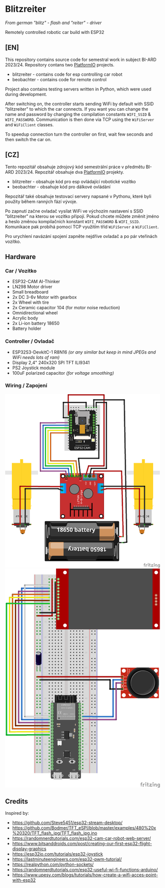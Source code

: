 # Blitzreiter

_From german "blitz" - flash and "reiter" - driver_

Remotely controlled robotic car build with ESP32

## [EN]

This repository contains source code for semestral work in subject BI-ARD 2023/24. Repository contans two [PlatformIO](https://platformio.org/) projects.

- blitzreiter - contains code for esp controlling car robot
- beobachter - contains code for remote control

Project also contains testing servers written in Python, which were used during development.

After switching on, the controller starts sending WiFi by default with SSID "blitzreiter" to which the car connects. If you want you can change the name and password by changing the compilation constants `WIFI_SSID` & `WIFI_PASSWORD`. Communication is then done via TCP using the `WiFiServer` and `WiFiClient` classes.

To speedup connection turn the controller on first, wait few seconds and then switch the car on.

## [CZ]

Tento repozitář obsahuje zdrojový kód semestrální práce v předmětu BI-ARD 2023/24. Repozitář obsahuje dva [PlatformIO](https://platformio.org/) projekty.

- blitzreiter - obsahuje kód pro esp ovládající robotické vozítko
- beobachter - obsahuje kód pro dálkové ovládání

Repozitář také obsahuje testovací servery napsané v Pythonu, které byli použity během ranných fází vývoje.

Po zapnutí začne ovladač vysílat WiFi ve výchozím nastavení s SSID "blitzreiter" na kterou se vozítko připojí. Pokud chcete můžete změnit jméno a heslo změnou kompilačních konstant `WIFI_PASSWORD` & `WIFI_SSID`. Komunikace pak probíhá pomocí TCP využitím tříd `WiFiServer` a `WiFiClient`.

Pro urychlení navázání spojení zapněte nejdříve ovladač a po pár vteřinách vozítko.

## Hardware

### Car / Vozítko

- ESP32-CAM AI-Thinker
- LN298 Motor driver
- Small breadboard
- 2x DC 3-6v Motor with gearbox
- 2x Wheel with tire
- 2x Ceramic capacitor 104 (for motor noise reduction)
- Omnidirectional wheel
- Acrylic body
- 2x Li-ion battery 18650
- Battery holder

### Controller / Ovladač

- ESP32S3-DevkitC-1 R8N16 _(or any similar but keep in mind JPEGs and WiFi needs lots of ram)_
- Display 2,4" 240x320 SPI TFT ILI9341
- PS2 Joystick module
- 100uF polarized capacitor _(for voltage smoothing)_

### Wiring / Zapojení

![Car wirign](./assets/wiring_car.png)
![Controller wiring](./assets/wiring_controller.png)

## Credits

Inspired by:
- https://github.com/Steve5451/esp32-stream-desktop/
- https://github.com/Bodmer/TFT_eSPI/blob/master/examples/480%20x%20320/TFT_flash_jpg/TFT_flash_jpg.ino
- https://randomnerdtutorials.com/esp32-cam-car-robot-web-server/
- https://www.bitsanddroids.com/post/creating-our-first-esp32-flight-display-graphics
- https://esp32io.com/tutorials/esp32-joystick
- https://lastminuteengineers.com/esp32-pwm-tutorial/
- https://realpython.com/python-sockets/
- https://randomnerdtutorials.com/esp32-useful-wi-fi-functions-arduino/
- https://www.upesy.com/blogs/tutorials/how-create-a-wifi-acces-point-with-esp32
